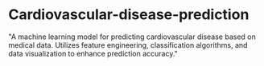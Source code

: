 # Cardiovascular-disease-prediction
"A machine learning model for predicting cardiovascular disease based on medical data. Utilizes feature engineering, classification algorithms, and data visualization to enhance prediction accuracy."
